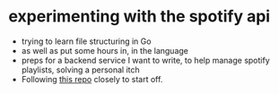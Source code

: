 # experimenting with the spotify api

- trying to learn file structuring in Go
- as well as put some hours in, in the language
- preps for a backend service I want to write, to help manage spotify playlists, solving a personal itch
- Following [this repo](https://github.com/zmb3/spotify) closely to start off.
